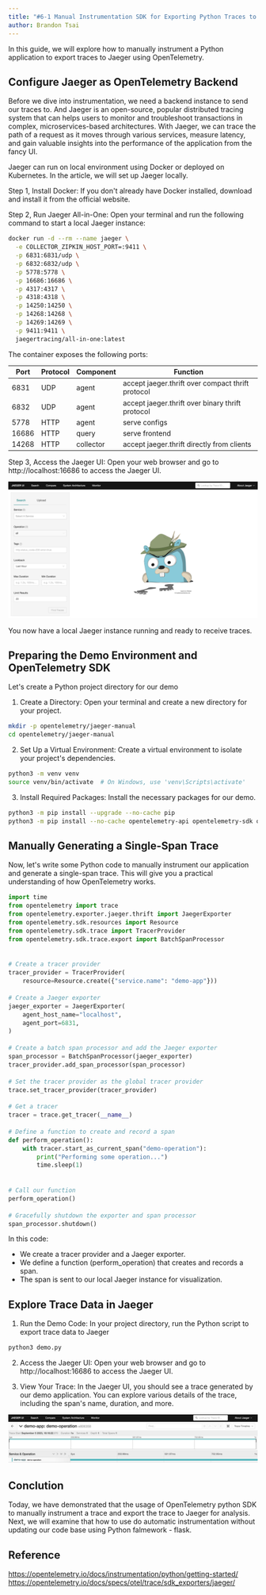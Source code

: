 ```yaml
---
title: "#6-1 Manual Instrumentation SDK for Exporting Python Traces to Jaeger"
author: Brandon Tsai
---
```



In this guide, we will explore how to manually instrument a Python application to export traces to Jaeger using OpenTelemetry.

Configure Jaeger as OpenTelemetry Backend
----------------------------------------------------------------

Before we dive into instrumentation, we need a backend instance to send our traces to.
And Jaeger is an open-source, popular distributed tracing system that can helps users to monitor and troubleshoot transactions in complex, microservices-based architectures. With Jaeger, we can trace the path of a request as it moves through various services, measure latency, and gain valuable insights into the performance of the application from the fancy UI.

Jaeger can run on local environment using Docker or deployed on Kubernetes.
In the article, we will set up Jaeger locally.

Step 1, Install Docker: If you don't already have Docker installed, download and install it from the official website.

Step 2, Run Jaeger All-in-One: Open your terminal and run the following command to start a local Jaeger instance:

```bash
docker run -d --rm --name jaeger \
  -e COLLECTOR_ZIPKIN_HOST_PORT=:9411 \
  -p 6831:6831/udp \
  -p 6832:6832/udp \
  -p 5778:5778 \
  -p 16686:16686 \
  -p 4317:4317 \
  -p 4318:4318 \
  -p 14250:14250 \
  -p 14268:14268 \
  -p 14269:14269 \
  -p 9411:9411 \
  jaegertracing/all-in-one:latest
```

The container exposes the following ports:

| Port  | Protocol | Component | Function                                          |
| ----- | -------- | --------- | ------------------------------------------------- |
| 6831  | UDP      | agent     | accept jaeger.thrift over compact thrift protocol |
| 6832  | UDP      | agent     | accept jaeger.thrift over binary thrift protocol  |
| 5778  | HTTP     | agent     | serve configs                                     |
| 16686 | HTTP     | query     | serve frontend                                    |
| 14268 | HTTP     | collector | accept jaeger.thrift directly from clients        |


Step 3, Access the Jaeger UI: Open your web browser and go to http://localhost:16686 to access the Jaeger UI.


![](images/Jaeger_ui_1.png)

You now have a local Jaeger instance running and ready to receive traces.

Preparing the Demo Environment and OpenTelemetry SDK
--------------------------------


Let's create a Python project directory for our demo

1. Create a Directory: Open your terminal and create a new directory for your project.

```bash
mkdir -p opentelemetry/jaeger-manual
cd opentelemetry/jaeger-manual
```

2. Set Up a Virtual Environment: Create a virtual environment to isolate your project's dependencies.

```bash
python3 -m venv venv
source venv/bin/activate  # On Windows, use 'venv\Scripts\activate'
```

3. Install Required Packages: Install the necessary packages for our demo.

```bash
python3 -m pip install --upgrade --no-cache pip
python3 -m pip install --no-cache opentelemetry-api opentelemetry-sdk opentelemetry-exporter-jaeger
```


Manually Generating a Single-Span Trace
-------------------------------------------

Now, let's write some Python code to manually instrument our application and generate a single-span trace. This will give you a practical understanding of how OpenTelemetry works.

```python
import time
from opentelemetry import trace
from opentelemetry.exporter.jaeger.thrift import JaegerExporter
from opentelemetry.sdk.resources import Resource
from opentelemetry.sdk.trace import TracerProvider
from opentelemetry.sdk.trace.export import BatchSpanProcessor


# Create a tracer provider
tracer_provider = TracerProvider(
    resource=Resource.create({"service.name": "demo-app"}))

# Create a Jaeger exporter
jaeger_exporter = JaegerExporter(
    agent_host_name="localhost",
    agent_port=6831,
)

# Create a batch span processor and add the Jaeger exporter
span_processor = BatchSpanProcessor(jaeger_exporter)
tracer_provider.add_span_processor(span_processor)

# Set the tracer provider as the global tracer provider
trace.set_tracer_provider(tracer_provider)

# Get a tracer
tracer = trace.get_tracer(__name__)

# Define a function to create and record a span
def perform_operation():
    with tracer.start_as_current_span("demo-operation"):
        print("Performing some operation...")
        time.sleep(1)


# Call our function
perform_operation()

# Gracefully shutdown the exporter and span processor
span_processor.shutdown()

```

In this code:

- We create a tracer provider and a Jaeger exporter.
- We define a function (perform_operation) that creates and records a span.
- The span is sent to our local Jaeger instance for visualization.

Explore Trace Data in Jaeger
-------------------------

1. Run the Demo Code: In your project directory, run the Python script to export trace data to Jaeger

```bash
python3 demo.py
```

2. Access the Jaeger UI: Open your web browser and go to http://localhost:16686 to access the Jaeger UI.

3. View Your Trace: In the Jaeger UI, you should see a trace generated by our demo application. You can explore various details of the trace, including the span's name, duration, and more.


![](images/jaeger_ui_manuall_span_result.png)



Conclution
----------

Today, we have demonstrated that the usage of OpenTelemetry python SDK to manually instrument a trace and export the trace to Jaeger for analysis.
Next, we will examine that how to use do automatic instrumentation without updating our code base using Python falmework - flask.

Reference
-------

https://opentelemetry.io/docs/instrumentation/python/getting-started/
https://opentelemetry.io/docs/specs/otel/trace/sdk_exporters/jaeger/
[](https://medium.com/jaegertracing/introducing-native-support-for-opentelemetry-in-jaeger-eb661be8183c)
